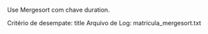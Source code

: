 Use Mergesort com chave duration.

Critério de desempate: title
Arquivo de Log: matricula_mergesort.txt
